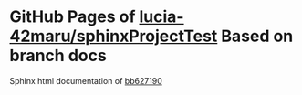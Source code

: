 GitHub Pages of [lucia-42maru/sphinxProjectTest](https://github.com/lucia-42maru/sphinxProjectTest.git)
Based on branch docs
===
Sphinx html documentation of [bb627190](https://github.com/lucia-42maru/sphinxProjectTest/tree/bb6271906589940942190f8ce3dcabf89493efef)
